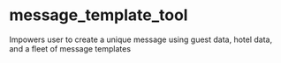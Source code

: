 # message_template_tool
 Impowers user to create a unique message using guest data, hotel data, and a fleet of message templates
